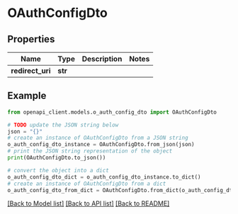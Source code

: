 # OAuthConfigDto


## Properties

Name | Type | Description | Notes
------------ | ------------- | ------------- | -------------
**redirect_uri** | **str** |  | 

## Example

```python
from openapi_client.models.o_auth_config_dto import OAuthConfigDto

# TODO update the JSON string below
json = "{}"
# create an instance of OAuthConfigDto from a JSON string
o_auth_config_dto_instance = OAuthConfigDto.from_json(json)
# print the JSON string representation of the object
print(OAuthConfigDto.to_json())

# convert the object into a dict
o_auth_config_dto_dict = o_auth_config_dto_instance.to_dict()
# create an instance of OAuthConfigDto from a dict
o_auth_config_dto_from_dict = OAuthConfigDto.from_dict(o_auth_config_dto_dict)
```
[[Back to Model list]](../README.md#documentation-for-models) [[Back to API list]](../README.md#documentation-for-api-endpoints) [[Back to README]](../README.md)


